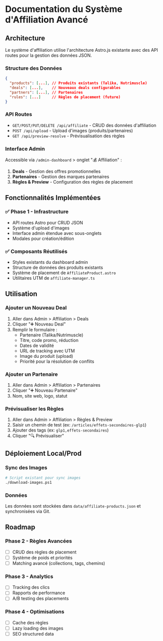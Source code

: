 # Documentation du Système d'Affiliation Avancé

## Architecture

Le système d'affiliation utilise l'architecture Astro.js existante avec des API routes pour la gestion des données JSON.

### Structure des Données

```json
{
  "products": [...], // Produits existants (Talika, Nutrimuscle)
  "deals": [...],    // Nouveaux deals configurables
  "partners": [...], // Partenaires
  "rules": [...]     // Règles de placement (future)
}
```

### API Routes

- `GET/POST/PUT/DELETE /api/affiliate` - CRUD des données d'affiliation
- `POST /api/upload` - Upload d'images (produits/partenaires)
- `GET /api/preview-resolve` - Prévisualisation des règles

### Interface Admin

Accessible via `/admin-dashboard` > onglet "💰 Affiliation" :

1. **Deals** - Gestion des offres promotionnelles
2. **Partenaires** - Gestion des marques partenaires  
3. **Règles & Preview** - Configuration des règles de placement

## Fonctionnalités Implémentées

### ✅ Phase 1 - Infrastructure
- API routes Astro pour CRUD JSON
- Système d'upload d'images 
- Interface admin étendue avec sous-onglets
- Modales pour création/édition

### ✅ Composants Réutilisés
- Styles existants du dashboard admin
- Structure de données des produits existants
- Système de placement de `AffiliateProduct.astro`
- Utilitaires UTM de `affiliate-manager.ts`

## Utilisation

### Ajouter un Nouveau Deal

1. Aller dans Admin > Affiliation > Deals
2. Cliquer "➕ Nouveau Deal" 
3. Remplir le formulaire :
   - Partenaire (Talika/Nutrimuscle)
   - Titre, code promo, réduction
   - Dates de validité
   - URL de tracking avec UTM
   - Image du produit (upload)
   - Priorité pour la résolution de conflits

### Ajouter un Partenaire

1. Aller dans Admin > Affiliation > Partenaires
2. Cliquer "➕ Nouveau Partenaire"
3. Nom, site web, logo, statut

### Prévisualiser les Règles

1. Aller dans Admin > Affiliation > Règles & Preview
2. Saisir un chemin de test (ex: `/articles/effets-secondaires-glp1`)
3. Ajouter des tags (ex: `glp1,effets-secondaires`)
4. Cliquer "🔍 Prévisualiser"

## Déploiement Local/Prod

### Sync des Images
```bash
# Script existant pour sync images
./download-images.ps1
```

### Données
Les données sont stockées dans `data/affiliate-products.json` et synchronisées via Git.

## Roadmap

### Phase 2 - Règles Avancées
- [ ] CRUD des règles de placement
- [ ] Système de poids et priorités
- [ ] Matching avancé (collections, tags, chemins)

### Phase 3 - Analytics
- [ ] Tracking des clics
- [ ] Rapports de performance
- [ ] A/B testing des placements

### Phase 4 - Optimisations
- [ ] Cache des règles
- [ ] Lazy loading des images
- [ ] SEO structured data
